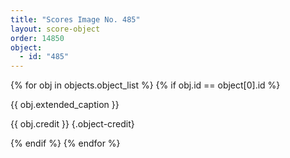 ```yaml
---
title: "Scores Image No. 485"
layout: score-object
order: 14850
object:
  - id: "485"
---
```


{% for obj in objects.object_list %}
{% if obj.id == object[0].id %}

{{ obj.extended_caption }}

{{ obj.credit }} {.object-credit}

{% endif %}
{% endfor %}
